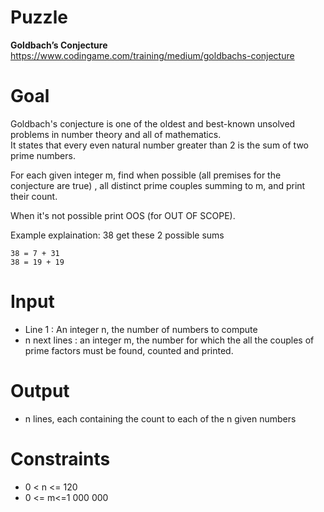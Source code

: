 # Puzzle
**Goldbach’s Conjecture** https://www.codingame.com/training/medium/goldbachs-conjecture

# Goal
Goldbach's conjecture is one of the oldest and best-known unsolved problems in number theory and all of mathematics.   
It states that every even natural number greater than 2 is the sum of two prime numbers.  

For each given integer m, find when possible (all premises for the conjecture are true) , all distinct prime couples summing to m, and print their count.

When it's not possible print OOS (for OUT OF SCOPE).

Example explaination: 38 get these 2 possible sums
```
38 = 7 + 31
38 = 19 + 19
```

# Input
* Line 1 : An integer n, the number of numbers to compute
* n next lines : an integer m, the number for which the all the couples of prime factors must be found, counted and printed.

# Output
* n lines, each containing the count to each of the n given numbers

# Constraints
* 0 < n <= 120
* 0 <= m<=1 000 000

